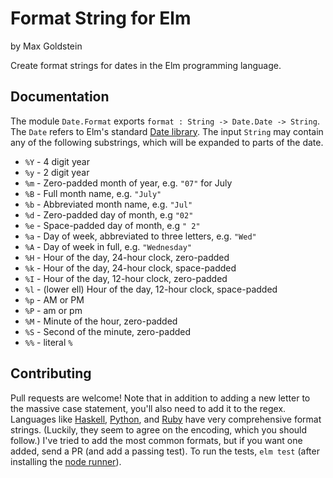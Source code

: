 # Format String for Elm
by Max Goldstein

Create format strings for dates in the Elm programming language.

## Documentation

The module `Date.Format` exports `format : String -> Date.Date -> String`.
The `Date` refers to Elm's standard [Date library](http://package.elm-lang.org/packages/elm-lang/core/latest/Date).
The input `String` may contain any of the following substrings, which will be expanded to parts of the date.

* `%Y` - 4 digit year
* `%y` - 2 digit year
* `%m` - Zero-padded month of year, e.g. `"07"` for July
* `%B` - Full month name, e.g. `"July"`
* `%b` - Abbreviated month name, e.g. `"Jul"`
* `%d` - Zero-padded day of month, e.g `"02"`
* `%e` - Space-padded day of month, e.g `" 2"`
* `%a` - Day of week, abbreviated to three letters, e.g. `"Wed"`
* `%A` - Day of week in full, e.g. `"Wednesday"`
* `%H` - Hour of the day, 24-hour clock, zero-padded
* `%k` - Hour of the day, 24-hour clock, space-padded
* `%I` - Hour of the day, 12-hour clock, zero-padded
* `%l` - (lower ell) Hour of the day, 12-hour clock, space-padded
* `%p` - AM or PM
* `%P` - am or pm
* `%M` - Minute of the hour, zero-padded
* `%S` - Second of the minute, zero-padded
* `%%` - literal `%`

## Contributing

Pull requests are welcome! Note that in addition to adding a new letter to the
massive case statement, you'll also need to add it to the regex. Languages like
[Haskell](http://www.haskell.org/ghc/docs/6.12.3/html/libraries/time-1.1.4/Data-Time-Format.html),
[Python](https://docs.python.org/2/library/datetime.html#strftime-strptime-behavior),
and [Ruby](http://apidock.com/ruby/DateTime/strftime) have very comprehensive
format strings. (Luckily, they seem to agree on the encoding, which you should
follow.) I've tried to add the most common formats, but if you want one added,
send a PR (and add a passing test). To run the tests, `elm test` (after
installing the [node runner](https://github.com/rtfeldman/node-test-runner)).
